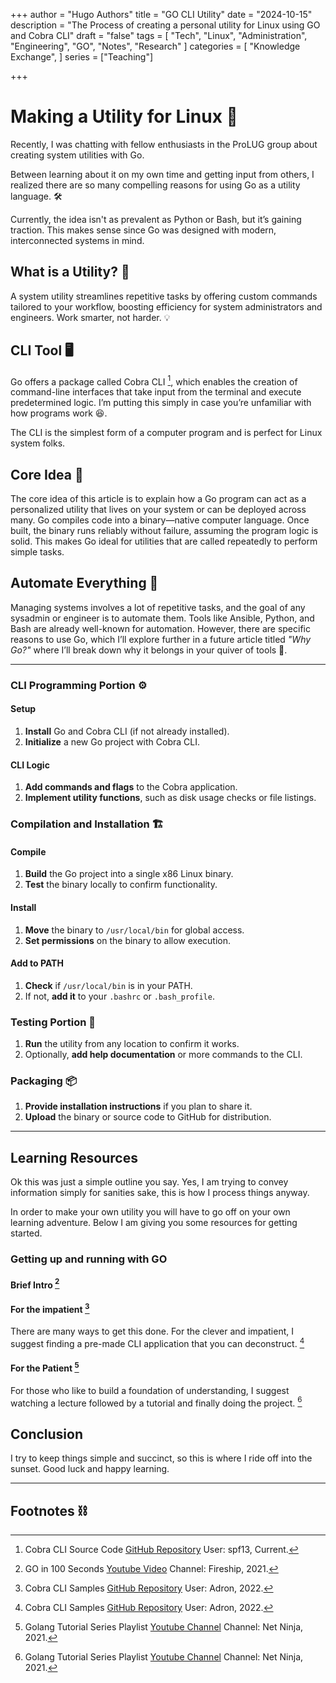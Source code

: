 +++
author = "Hugo Authors"
title = "GO CLI Utility"
date = "2024-10-15"
description = "The Process of creating a personal utility for Linux using GO and Cobra CLI"
draft = "false"
tags = [
  "Tech", "Linux", "Administration", "Engineering", "GO", "Notes", "Research"
]
categories = [
    "Knowledge Exchange",
]
series = ["Teaching"]

+++

<!--more-->

# Making a Utility for Linux 🚀

Recently, I was chatting with fellow enthusiasts in the ProLUG group about creating system utilities with Go. 

Between learning about it on my own time and getting input from others, I realized there are so many compelling reasons for using Go as a utility language. 🛠️ 

Currently, the idea isn't as prevalent as Python or Bash, but it’s gaining traction. This makes sense since Go was designed with modern, interconnected systems in mind. 

## What is a Utility? 🤔

A system utility streamlines repetitive tasks by offering custom commands tailored to your workflow, boosting efficiency for system administrators and engineers. Work smarter, not harder. 💡

## CLI Tool 🖥️

Go offers a package called Cobra CLI [^1], which enables the creation of command-line interfaces that take input from the terminal and execute predetermined logic. I’m putting this simply in case you’re unfamiliar with how programs work 😆. 

The CLI is the simplest form of a computer program and is perfect for Linux system folks.

## Core Idea 🎯

The core idea of this article is to explain how a Go program can act as a personalized utility that lives on your system or can be deployed across many. Go compiles code into a binary—native computer language. Once built, the binary runs reliably without failure, assuming the program logic is solid. This makes Go ideal for utilities that are called repeatedly to perform simple tasks.

## Automate Everything 🤖

Managing systems involves a lot of repetitive tasks, and the goal of any sysadmin or engineer is to automate them. Tools like Ansible, Python, and Bash are already well-known for automation. However, there are specific reasons to use Go, which I’ll explore further in a future article titled *"Why Go?"* where I’ll break down why it belongs in your quiver of tools 🏹.

---

### CLI Programming Portion ⚙️

#### Setup
1. **Install** Go and Cobra CLI (if not already installed).
2. **Initialize** a new Go project with Cobra CLI.

#### CLI Logic
1. **Add commands and flags** to the Cobra application.
2. **Implement utility functions**, such as disk usage checks or file listings.

### Compilation and Installation 🏗️

#### Compile
1. **Build** the Go project into a single x86 Linux binary.
2. **Test** the binary locally to confirm functionality.

#### Install
1. **Move** the binary to `/usr/local/bin` for global access.
2. **Set permissions** on the binary to allow execution.

#### Add to PATH
1. **Check** if `/usr/local/bin` is in your PATH.
2. If not, **add it** to your `.bashrc` or `.bash_profile`.

### Testing Portion 🧪
1. **Run** the utility from any location to confirm it works.
2. Optionally, **add help documentation** or more commands to the CLI.

### Packaging 📦
1. **Provide installation instructions** if you plan to share it.
2. **Upload** the binary or source code to GitHub for distribution.

---

## Learning Resources

Ok this was just a simple outline you say. Yes, I am trying to convey information simply for sanities sake, this is how I process things anyway.

In order to make your own utility you will have to go off on your own learning adventure. Below I am giving you some resources for getting started.

### Getting up and running with GO

#### Brief Intro [^2]

#### For the impatient [^3]

There are many ways to get this done. For the clever and impatient, I suggest finding a pre-made CLI application that you can deconstruct. [^3]

#### For the Patient [^4]

For those who like to build a foundation of understanding, I suggest watching a lecture followed by a tutorial and finally doing the project. [^4]

## Conclusion

I try to keep things simple and succinct, so this is where I ride off into the sunset. Good luck and happy learning. 

---

## Footnotes ⛓️

[^1]: Cobra CLI Source Code [GitHub Repository](https://github.com/spf13/cobra) User: spf13, Current.

[^2]: GO in 100 Seconds [Youtube Video](https://www.youtube.com/watch?v=446E-r0rXHI) Channel: Fireship, 2021.

[^3]: Cobra CLI Samples [GitHub Repository](https://github.com/Adron/cobra-cli-samples) User: Adron, 2022.

[^4]: Golang Tutorial Series Playlist [Youtube Channel](https://www.youtube.com/watch?v=etSN4X_fCnM&list=PL4cUxeGkcC9gC88BEo9czgyS72A3doDeM) Channel: Net Ninja, 2021.

